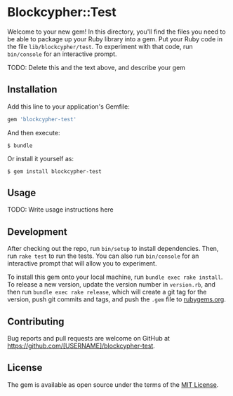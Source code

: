 # Blockcypher::Test

Welcome to your new gem! In this directory, you'll find the files you need to be able to package up your Ruby library into a gem. Put your Ruby code in the file `lib/blockcypher/test`. To experiment with that code, run `bin/console` for an interactive prompt.

TODO: Delete this and the text above, and describe your gem

## Installation

Add this line to your application's Gemfile:

```ruby
gem 'blockcypher-test'
```

And then execute:

    $ bundle

Or install it yourself as:

    $ gem install blockcypher-test

## Usage

TODO: Write usage instructions here

## Development

After checking out the repo, run `bin/setup` to install dependencies. Then, run `rake test` to run the tests. You can also run `bin/console` for an interactive prompt that will allow you to experiment.

To install this gem onto your local machine, run `bundle exec rake install`. To release a new version, update the version number in `version.rb`, and then run `bundle exec rake release`, which will create a git tag for the version, push git commits and tags, and push the `.gem` file to [rubygems.org](https://rubygems.org).

## Contributing

Bug reports and pull requests are welcome on GitHub at https://github.com/[USERNAME]/blockcypher-test.

## License

The gem is available as open source under the terms of the [MIT License](https://opensource.org/licenses/MIT).
